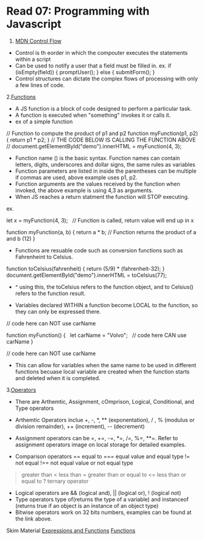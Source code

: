 # Read 07: Programming with Javascript

1. [MDN Control Flow](https://developer.mozilla.org/en-US/docs/Glossary/Control_flow)

- Control is th eorder in which the compouter executes the statements within a script
- Can be used to notify a user that a field must be filled in.
ex. 
if (isEmpty(field)) {
  promptUser();
} else {
  submitForm();
}
- Control structures can dictate the complex flows of processing with only a few lines of code.

2.[Functions](https://www.w3schools.com/js/js_functions.asp)

- A JS function is a block of code designed to perform a particular task.
- A function is executed when "something" invokes it or calls it.
- ex of a simple function

// Function to compute the product of p1 and p2
function myFunction(p1, p2) {
  return p1 * p2;
}
    // THE CODE BELOW IS CALLING THE FUNCTION ABOVE //
document.getElementById("demo").innerHTML = myFunction(4, 3);

- Function name () is the basic syntax. Function names can contain letters, digits, underscores and dollar signs, the same rules as variables
- Function parameters are listed in inside the parentheses can be multiple if commas are used, above example uses p1, p2.
- Function arguments are the values received by the function when invoked, the above example is using 4,3 as arguments.
- When JS reaches a return statment the function will STOP executing.

ex.

let x = myFunction(4, 3);   // Function is called, return value will end up in x

function myFunction(a, b) {
  return a * b;            // Function returns the product of a and b (12)
}

- Functions are resuable code such as conversion functions such as Fahrenheint to Celsius.

function toCelsius(fahrenheit) {
  return (5/9) * (fahrenheit-32);
}
document.getElementById("demo").innerHTML = toCelsius(77); 

- ^ using this, the toCelsius refers to the function object, and to Celsius() refers to the function result.

- Variables declared WITHIN a function become LOCAL to the function, so they can only be expressed there.

// code here can NOT use carName

function myFunction() {
  let carName = "Volvo";
  // code here CAN use carName
}

// code here can NOT use carName 

- This can allow for variables when the same name to be used in different functions becuase local variable are created when the function starts and deleted when it is completed.

3.[Operators](https://www.w3schools.com/js/js_operators.asp)

- There are Arthemtic, Assignment, cOmprison, Logical, Conditional, and Type operators
- Arthemtic Operators inclue +, -, *, ** (exponentation), / , % (modulus or division remainder), ++ (increment), -- (decrement)
- Assignment operators can be =, +=, -=, *=, /=, %=, **=. Refer to assignment operators image on local storage for detailed examples.

- Comparison operators 
== equal to
=== equal value and equal type
!= not equal
!== not equal value or not equal type
> greater than
< less than
>= greater than or equal to
<= less than or equal to
? ternary operator

- Logical operators are && (logical and), || (logical or), ! (logical not)
- Type operators type of(returns the type of a variable) and instanceof (returns true if an object is an instance of an object type)
- Bitwise operators work on 32 bits numbers, examples can be found at the link above.

Skim Material
[Expressions and Functions](https://developer.mozilla.org/en-US/docs/Web/JavaScript/Guide/Expressions_and_Operators)
[Functions](https://developer.mozilla.org/en-US/docs/Web/JavaScript/Guide/Functions)